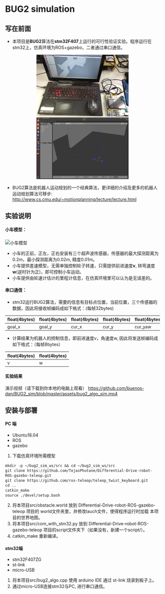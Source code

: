 # BUG2 simulation
## 写在前面

* 本项目是**BUG2**算法在**stm32F407**上运行的可行性验证实验。程序运行在stm32上，仿真环境为ROS+gazebo，二者通过串口通信。  

<center class="half">
    <img src="https://github.com/buenos-dan/BUG2_sim/blob/master/assets/realsense.jpeg" width = "300" height = "200" alt="实物展示" /><img src="https://github.com/buenos-dan/BUG2_sim/blob/master/assets/simulator.png" width = "300" height = "200" alt="仿真界面展示" /> 
</center>
 

* BUG2算法是机器人运动规划的一个经典算法，更详细的介绍及更多的机器人运动规划算法可移步: http://www.cs.cmu.edu/~motionplanning/lecture/lecture.html


## 实验说明
#### 小车模型：

<img src="https://github.com/TejasPhutane/Differential-Drive-robot-ROS-gazebo-teleop/blob/main/rrc_2wheel_robot.png" width = "300" height = "200" alt="小车模型" align="middle" />

* 小车的正前，正左，正右安装有三个超声波传感器，传感器的最大探测距离为0.2m，最小探测距离为0.02m, 精度0.01m。
* 小车提供差速模型，无需单独控制轮子转速，只需提供前进速度**v**, 转弯速度 **w**(逆时针为正)，即可控制小车运动。
* 小车提供由轮速计估计的里程计信息，在仿真环境里可以认为是无误差的。

#### 串口通信：
* stm32运行BUG2算法，需要的信息有目标点位置，当前位置，三个传感器的数据，因此将接收帧编码成如下格式：(每帧32bytes)

float(4bytes)  | float(4bytes)| float(4bytes)| float(4bytes)| float(4bytes)|float(4bytes)| float(4bytes)| float(4bytes)    
------------- | -------------|---|---|---|---|---|---
goal_x| goal_y|cur_x|cur_y|cur_yaw|sonar_f|sonar_l|sonar_r  


* 计算结果为机器人的控制信息，即前进速度v，角速度w, 因此将发送帧编码成如下格式：（每帧8bytes）

float(4bytes)  | float(4bytes)  
-------------|---  
v | w  

#### 实验结果
演示视频（请下载到你本地的电脑上观看）
<https://github.com/buenos-dan/BUG2_sim/blob/master/assets/bug2_algo_sim.mp4>  

## 安装与部署
#### PC 端
* Ubuntu18.04
* ROS
* gazebo
1. 下载仿真环境所需模型
```
mkdir -p ~/bug2_sim_ws/src && cd ~/bug2_sim_ws/src
git clone https://github.com/TejasPhutane/Differential-Drive-robot-ROS-gazebo-teleop.git
git clone https://github.com/ros-teleop/teleop_twist_keyboard.git
cd ..
catkin_make
source ./devel/setup.bash
```
2. 将本项目src/obstacle.world 放到 Differential-Drive-robot-ROS-gazebo-teleop 项目的 world文件夹里，并修改lauch文件，使得程序运行时加载 本项目的世界地图。
3. 将本项目src/com_with_stm32.py 放到 Differential-Drive-robot-ROS-gazebo-teleop 项目的script文件夹下（如果没有，新建一个script/）。
4. catkin_make 重新编译。
#### stm32端
* stm32F407ZG
* st-link
* micro-USB
1. 将本项目src/bug2_algo.cpp 使用 arduino IDE 通过 st-link 烧录到板子上。
2. 通过micro-USB连接stm32与PC, 进行串口通信。

